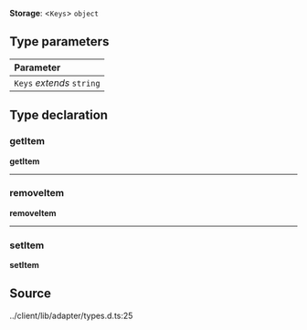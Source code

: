 **Storage**: \<`Keys`\> `object`

## Type parameters

| Parameter                 |
| :------------------------ |
| `Keys` _extends_ `string` |

## Type declaration

### getItem

**getItem**

---

### removeItem

**removeItem**

---

### setItem

**setItem**

## Source

../client/lib/adapter/types.d.ts:25
